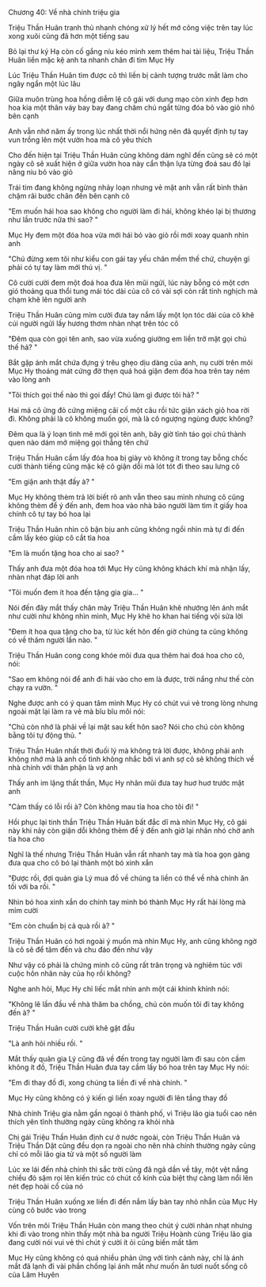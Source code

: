 




Chương 40: Về nhà chính triệu gia

Triệu Thần Huân tranh thủ nhanh chóng xử lý hết mớ công việc trên tay lúc xong xuôi cũng đã hơn một tiếng sau

Bỏ lại thư ký Hạ còn cố gắng níu kéo mình xem thêm hai tài liệu, Triệu Thần Huân liền mặc kệ anh ta nhanh chân đi tìm Mục Hy

Lúc Triệu Thần Huân tìm được cô thì liền bị cảnh tượng trước mắt làm cho ngây ngẩn một lúc lâu

Giữa muôn trùng hoa hồng diễm lệ cô gái với dung mạo còn xinh đẹp hơn hoa kia một thân váy bay bay đang chăm chú ngắt từng đóa bỏ vào giỏ nhỏ bên cạnh

Anh vẫn nhớ năm ấy trong lúc nhất thời nổi hứng nên đã quyết định tự tay vun trồng lên một vườn hoa mà cô yêu thích

Cho đến hiện tại Triệu Thần Huân cũng không dám nghĩ đến cũng sẽ có một ngày cô sẽ xuất hiện ở giữa vườn hoa này cẩn thận lựa từng đoá sau đó lại nâng niu bỏ vào giỏ

Trái tim đang không ngừng nhảy loạn nhưng vẻ mặt anh vẫn rất bình thản chậm rãi bước chân đến bên cạnh cô

"Em muốn hái hoa sao không cho người làm đi hái, không khéo lại bị thương như lần trước nữa thì sao? "

Mục Hy đem một đóa hoa vừa mới hái bỏ vào giỏ rồi mới xoay quanh nhìn anh

"Chú đừng xem tôi như kiểu con gái tay yếu chân mềm thế chứ, chuyện gì phải có tự tay làm mới thú vị. "

Cô cười cười đem một đoá hoa đưa lên mũi ngửi, lúc này bỗng có một cơn gió thoảng qua thổi tung mái tóc dài của cô có vài sợi còn rất tinh nghịch mà chạm khẽ lên người anh


Triệu Thần Huân cũng mỉm cười đưa tay nắm lấy một lọn tóc dài của cô khẽ cúi người ngửi lấy hương thơm nhàn nhạt trên tóc cô

"Đêm qua còn gọi tên anh, sao vừa xuống giường em liền trở mặt gọi chú thế hả? "

Bắt gặp ánh mắt chứa đựng ý trêu ghẹo dịu dàng của anh, nụ cười trên môi Mục Hy thoáng mát cứng đờ thẹn quá hoá giận đem đóa hoa trên tay ném vào lòng anh

"Tôi thích gọi thế nào thì gọi đấy! Chú làm gì được tôi hả? "

Hai má cô ửng đỏ cứng miệng cãi cố một câu rồi tức giận xách giỏ hoa rời đi. Không phải là cô không muốn gọi, mà là cô ngượng ngùng được không?

Đêm qua là ý loạn tình mê mới gọi tên anh, bây giờ tỉnh táo gọi chú thành quen nào dám mở miệng gọi thẳng tên chứ

Triệu Thần Huân cầm lấy đóa hoa bị giày vò không ít trong tay bỗng chốc cười thành tiếng cũng mặc kệ cô giận dỗi mà lót tót đi theo sau lưng cô

"Em giận anh thật đấy à? "

Mục Hy không thèm trả lời biết rõ anh vẫn theo sau mình nhưng cô cũng không thèm để ý đến anh, đem hoa vào nhà bảo người làm tìm ít giấy hoa chính cô tự tay bó hoa lại

Triệu Thần Huân nhìn cô bận bịu anh cũng không ngồi nhìn mà tự đi đến cầm lấy kéo giúp cô cắt tỉa hoa

"Em là muốn tặng hoa cho ai sao? "

Thấy anh đưa một đóa hoa tới Mục Hy cũng không khách khí mà nhận lấy, nhàn nhạt đáp lời anh

"Tôi muốn đem ít hoa đến tặng gia gia... "

Nói đến đây mắt thấy chân mày Triệu Thần Huân khẽ nhướng lên ánh mắt như cười như không nhìn mình, Mục Hy khẽ ho khan hai tiếng vội sửa lời

"Đem ít hoa qua tặng cho ba, từ lúc kết hôn đến giờ chúng ta cũng không có về thăm người lần nào. "

Triệu Thần Huân cong cong khóe môi đưa qua thêm hai đoá hoa cho cô, nói:


"Sao em không nói để anh đi hái vào cho em là được, trời nắng như thế còn chạy ra vườn. "

Nghe được anh có ý quan tâm mình Mục Hy có chút vui vẻ trong lòng nhưng ngoài mặt lại làm ra vẻ mà bĩu bĩu môi nói:

"Chú còn nhớ là phải về lại mặt sau kết hôn sao? Nói cho chú còn không bằng tôi tự động thủ. "

Triệu Thần Huân nhất thời đuối lý mà không trả lời được, không phải anh không nhớ mà là anh cố tình không nhắc bởi vì anh sợ cô sẽ không thích về nhà chính với thân phận là vợ anh

Thấy anh im lặng thất thần, Mục Hy nhăn mũi đưa tay huơ huơ trước mặt anh

"Cảm thấy có lỗi rồi à? Còn không mau tỉa hoa cho tôi đi! "

Hồi phục lại tinh thần Triệu Thần Huân bất đắc dĩ mà nhìn Mục Hy, cô gái này khi nảy còn giận dỗi không thèm để ý đến anh giờ lại nhăn nhó chờ anh tỉa hoa cho

Nghĩ là thế nhưng Triệu Thần Huân vẫn rất nhanh tay mà tỉa hoa gọn gàng đưa qua cho cô bó lại thành một bó xinh xắn

"Được rồi, đợi quản gia Lý mua đồ về chúng ta liền có thể về nhà chính ăn tối với ba rồi. "

Nhìn bó hoa xinh xắn do chính tay mình bó thành Mục Hy rất hài lòng mà mỉm cười

"Em còn chuẩn bị cả quà rồi à? "

Triệu Thần Huân có hơi ngoài ý muốn mà nhìn Mục Hy, anh cũng không ngờ là cô sẽ để tâm đến và chu đáo đến như vậy

Như vậy có phải là chứng minh cô cũng rất trân trọng và nghiêm túc với cuộc hôn nhân này của họ rồi không?

Nghe anh hỏi, Mục Hy chỉ liếc mắt nhìn anh một cái khinh khỉnh nói:

"Không lẽ lần đầu về nhà thăm ba chồng, chú còn muốn tôi đi tay không đến à? "

Triệu Thần Huân cười cười khẽ gật đầu

"Là anh hỏi nhiều rồi. "

Mắt thấy quản gia Lý cũng đã về đến trong tay người làm đi sau còn cầm không ít đồ, Triệu Thần Huân đưa tay cầm lấy bó hoa trên tay Mục Hy nói:

"Em đi thay đồ đi, xong chúng ta liền đi về nhà chính. "

Mục Hy cũng không có ý kiến gì liền xoay người đi lên tầng thay đồ

Nhà chính Triệu gia nằm gần ngoại ô thành phố, vì Triệu lão gia tuổi cao nên thích yên tĩnh thường ngày cũng không ra khỏi nhà

Chị gái Triệu Thần Huân định cư ở nước ngoài, còn Triệu Thần Huân và Triệu Thần Dật cũng đều dọn ra ngoài cho nên nhà chính thường ngày cũng chỉ có mỗi lão gia tử và một số người làm

Lúc xe lái đến nhà chính thì sắc trời cũng đã ngả dần về tây, một vệt nắng chiều đỏ sậm rọi lên kiến trúc có chút cổ kính của biệt thự càng làm nổi lên nét đẹp hoài cổ của nó

Triệu Thần Huân xuống xe liền đi đến nắm lấy bàn tay nhỏ nhắn của Mục Hy cùng cô bước vào trong

Vốn trên môi Triệu Thần Huân còn mang theo chút ý cười nhàn nhạt nhưng khi đi vào trong nhìn thấy một nhà ba người Triệu Hoành cùng Triệu lão gia đang cười nói vui vẻ thì chút ý cười ít ỏi cũng biến mất tăm

Mục Hy cũng không có quá nhiều phản ứng với tình cảnh này, chỉ là ánh mắt đã lạnh đi vài phần chống lại ánh mắt như muốn ăn tươi nuốt sống cô của Lâm Huyên




